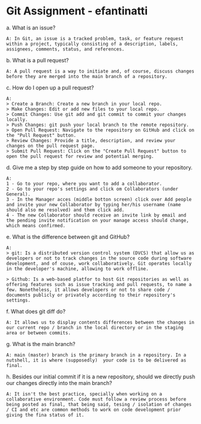 # Git Assignment - efantinatti

a. What is an issue?

	A: In Git, an issue is a tracked problem, task, or feature request within a project, typically consisting of a description, labels, assignees, comments, status, and references.

b. What is a pull request?

	A: A pull request is a way to initiate and, of course, discuss changes before they are merged into the main branch of a repository.

c. How do I open up a pull request?

	A:
	> Create a Branch: Create a new branch in your local repo.
	> Make Changes: Edit or add new files to your local repo.
	> Commit Changes: Use git add and git commit to commit your changes locally.
	> Push Changes: git push your local branch to the remote repository.
	> Open Pull Request: Navigate to the repository on GitHub and click on the "Pull Request" button.
	> Review Changes: Provide a title, description, and review your changes on the pull request page.
	> Submit Pull Request: Click on the "Create Pull Request" button to open the pull request for review and potential merging.

d. Give me a step by step guide on how to add someone to your repository.

	A:
	1 - Go to your repo, where you want to add a collaborator.
	2 - Go to your repo's settings and click om Collaborators (under General).
	3 - In the Manager acces (middle botton screen) click over Add people and invite your new Collaborator by typing her/his username (name should also me resolved) and them click add.
	4 - The new Collaborator should receive an invite link by email and the pending invite notification on your manage access should change, which means confirmed.
	

e. What is the difference between git and GitHub?

	A:
	> git: Is a distributed version control system (DVCS) that allow us as developers or not to track changes in the source code during software development, and of couse, work collaboratively. Git operates locally in the developer's machine, allowing to work offline.

	> Github: Is a web-based platfor to host Git repositories as well as offering features such as issue tracking and pull requests, to name a few. Nonetheless, it allows developers or not to share code / documents publicly or privately according to their repository's settings.


f. What does git diff do?
	
	A: It allows us to display contents differences between the changes in our current repo / branch in the local directory or in the staging area or between commits.

g. What is the main branch?
	
	A: main (master) branch is the primary branch in a repository. In a nutshell, it is where (supposedly)  your code is to be delivered as final.

h. Besides our initial commit if it is a new repository, should we directly push our changes directly into the main branch?

	A: It isn't the best practice, specially when working on a collaborative environment. Code must follow a review process before being posted as final, that being said, tesing / isolation of changes / CI and etc are common methods to work on code development prior giving the fina status of it.